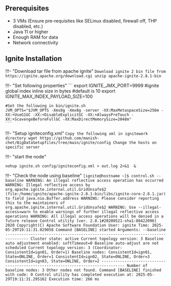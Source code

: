 ## **Prerequisites**

- 3 VMs (Ensure pre-requisites like SELinux disabled, firewall off, THP disabled, etc.)
- Java 11 or higher
- Enough RAM for data
- Network connectivity

## **Ignite Installation**

!!!-  "Download tar file from apache ignite"
    ```
    Download ignite 2 bin file from https://ignite.apache.org/download.cgi
    unzip apache-ignite-2.8.1-bin
    ```

!!!-  "Set following properties"
    ```
    export IGNITE_JMX_PORT=9999
    #ignite global index inline size in bytes
    #default is 10
    export IGNITE_MAX_INDEX_PAYLOAD_SIZE=100

    #Set the following in bin/ignite.sh
    JVM_OPTS="$JVM_OPTS -Xms8g -Xmx8g -server -XX:MaxMetaspaceSize=256m -XX:+UseG1GC -XX:+DisableExplicitGC -XX:+AlwaysPreTouch -XX:+ScavengeBeforeFullGC -XX:MaxDirectMemorySize=2048m"
    ```

!!!-  "Setup igniteconfig.xml"
    ```
    Copy the following xml in ignitework directory
    wget https://github.com/manish-chet/BigDataSetupfiles/tree/main/ignite/config
    Change the hosts on specific server
    ```

!!!- "start the node"

    nohup ignite.sh config/igniteconfig.xml > out.log 2>&1  &


!!!- "Check the node using baseline"
    ```
    [ignite@hostname ~]$ control.sh --baseline
    WARNING: An illegal reflective access operation has occurred
    WARNING: Illegal reflective access by org.apache.ignite.internal.util.GridUnsafe$2 (file:/home/ignite/apache-ignite-2.8.1-bin/libs/ignite-core-2.8.1.jar) to field java.nio.Buffer.address
    WARNING: Please consider reporting this to the maintainers of org.apache.ignite.internal.util.GridUnsafe$2
    WARNING: Use --illegal-access=warn to enable warnings of further illegal reflective access operations
    WARNING: All illegal access operations will be denied in a future release
    Control utility [ver. 2.8.1#20200521-sha1:86422096]
    2020 Copyright(C) Apache Software Foundation
    User: ignite
    Time: 2025-05-29T19:11:31.029058
    Command [BASELINE] started
    Arguments: --baseline
    --------------------------------------------------------------------------------
    Cluster state: active
    Current topology version: 3
    Baseline auto adjustment enabled: softTimeout=0
    Baseline auto-adjust are not scheduled
    Current topology version: 3 (Coordinator: ConsistentId=ign01, Order=1)
    Baseline nodes:
    ConsistentId=ign01, State=ONLINE, Order=1
    ConsistentId=ign02, State=ONLINE, Order=3
    ConsistentId=ign03, State=ONLINE, Order=2
    --------------------------------------------------------------------------------
    Number of baseline nodes: 3
    Other nodes not found.
    Command [BASELINE] finished with code: 0
    Control utility has completed execution at: 2025-05-29T19:11:31.295162
    Execution time: 266 ms
    ```